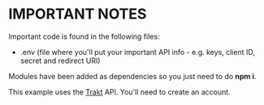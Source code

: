 # IMPORTANT NOTES

Important code is found in the following files:
- .env (file where you'll put your important API info - e.g. keys, client ID, secret and redirect URI)

Modules have been added as dependencies so you just need to do **npm i**.

This example uses the [Trakt](https://trakt.tv/) API. You'll need to create an account.

